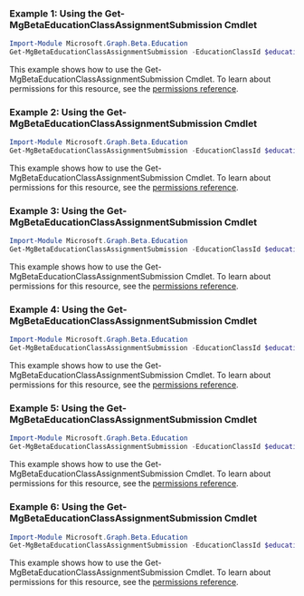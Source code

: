 ### Example 1: Using the Get-MgBetaEducationClassAssignmentSubmission Cmdlet
```powershell
Import-Module Microsoft.Graph.Beta.Education
Get-MgBetaEducationClassAssignmentSubmission -EducationClassId $educationClassId -EducationAssignmentId $educationAssignmentId -EducationSubmissionId $educationSubmissionId
```
This example shows how to use the Get-MgBetaEducationClassAssignmentSubmission Cmdlet.
To learn about permissions for this resource, see the [permissions reference](/graph/permissions-reference).
### Example 2: Using the Get-MgBetaEducationClassAssignmentSubmission Cmdlet
```powershell
Import-Module Microsoft.Graph.Beta.Education
Get-MgBetaEducationClassAssignmentSubmission -EducationClassId $educationClassId -EducationAssignmentId $educationAssignmentId -EducationSubmissionId $educationSubmissionId
```
This example shows how to use the Get-MgBetaEducationClassAssignmentSubmission Cmdlet.
To learn about permissions for this resource, see the [permissions reference](/graph/permissions-reference).
### Example 3: Using the Get-MgBetaEducationClassAssignmentSubmission Cmdlet
```powershell
Import-Module Microsoft.Graph.Beta.Education
Get-MgBetaEducationClassAssignmentSubmission -EducationClassId $educationClassId -EducationAssignmentId $educationAssignmentId -EducationSubmissionId $educationSubmissionId -ExpandProperty "*" 
```
This example shows how to use the Get-MgBetaEducationClassAssignmentSubmission Cmdlet.
To learn about permissions for this resource, see the [permissions reference](/graph/permissions-reference).
### Example 4: Using the Get-MgBetaEducationClassAssignmentSubmission Cmdlet
```powershell
Import-Module Microsoft.Graph.Beta.Education
Get-MgBetaEducationClassAssignmentSubmission -EducationClassId $educationClassId -EducationAssignmentId $educationAssignmentId -ExpandProperty "outcomes" 
```
This example shows how to use the Get-MgBetaEducationClassAssignmentSubmission Cmdlet.
To learn about permissions for this resource, see the [permissions reference](/graph/permissions-reference).
### Example 5: Using the Get-MgBetaEducationClassAssignmentSubmission Cmdlet
```powershell
Import-Module Microsoft.Graph.Beta.Education
Get-MgBetaEducationClassAssignmentSubmission -EducationClassId $educationClassId -EducationAssignmentId $educationAssignmentId
```
This example shows how to use the Get-MgBetaEducationClassAssignmentSubmission Cmdlet.
To learn about permissions for this resource, see the [permissions reference](/graph/permissions-reference).
### Example 6: Using the Get-MgBetaEducationClassAssignmentSubmission Cmdlet
```powershell
Import-Module Microsoft.Graph.Beta.Education
Get-MgBetaEducationClassAssignmentSubmission -EducationClassId $educationClassId -EducationAssignmentId $educationAssignmentId
```
This example shows how to use the Get-MgBetaEducationClassAssignmentSubmission Cmdlet.
To learn about permissions for this resource, see the [permissions reference](/graph/permissions-reference).
